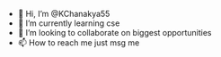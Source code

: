 - 👋 Hi, I’m @KChanakya55
- 🌱 I’m currently learning cse
- 💞️ I’m looking to collaborate on biggest opportunities
- 📫 How to reach me just msg me 

<!---
KChanakya55/KChanakya55 is a ✨ special ✨ repository because its `README.md` (this file) appears on your GitHub profile.
You can click the Preview link to take a look at your changes.
--->
